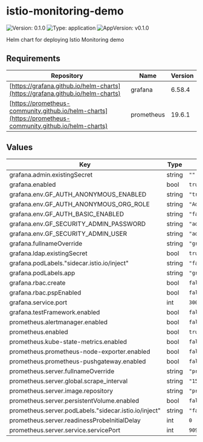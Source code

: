 # istio-monitoring-demo

![Version: 0.1.0](https://img.shields.io/badge/Version-0.1.0-informational?style=flat-square) ![Type: application](https://img.shields.io/badge/Type-application-informational?style=flat-square) ![AppVersion: v0.1.0](https://img.shields.io/badge/AppVersion-v0.1.0-informational?style=flat-square)

Helm chart for deploying Istio Monitoring demo

## Requirements

| Repository | Name | Version |
|------------|------|---------|
| [https://grafana.github.io/helm-charts](https://grafana.github.io/helm-charts) | grafana | 6.58.4 |
| [https://prometheus-community.github.io/helm-charts](https://prometheus-community.github.io/helm-charts) | prometheus | 19.6.1 |

## Values

| Key | Type | Default | Description |
|-----|------|---------|-------------|
| grafana.admin.existingSecret | string | `""` |  |
| grafana.enabled | bool | `true` |  |
| grafana.env.GF_AUTH_ANONYMOUS_ENABLED | string | `"true"` |  |
| grafana.env.GF_AUTH_ANONYMOUS_ORG_ROLE | string | `"Admin"` |  |
| grafana.env.GF_AUTH_BASIC_ENABLED | string | `"false"` |  |
| grafana.env.GF_SECURITY_ADMIN_PASSWORD | string | `"admin"` |  |
| grafana.env.GF_SECURITY_ADMIN_USER | string | `"admin"` |  |
| grafana.fullnameOverride | string | `"grafana"` |  |
| grafana.ldap.existingSecret | bool | `true` |  |
| grafana.podLabels."sidecar.istio.io/inject" | string | `"false"` |  |
| grafana.podLabels.app | string | `"grafana"` |  |
| grafana.rbac.create | bool | `false` |  |
| grafana.rbac.pspEnabled | bool | `false` |  |
| grafana.service.port | int | `3000` |  |
| grafana.testFramework.enabled | bool | `false` |  |
| prometheus.alertmanager.enabled | bool | `false` |  |
| prometheus.enabled | bool | `true` |  |
| prometheus.kube-state-metrics.enabled | bool | `false` |  |
| prometheus.prometheus-node-exporter.enabled | bool | `false` |  |
| prometheus.prometheus-pushgateway.enabled | bool | `false` |  |
| prometheus.server.fullnameOverride | string | `"prometheus"` |  |
| prometheus.server.global.scrape_interval | string | `"15s"` |  |
| prometheus.server.image.repository | string | `"prom/prometheus"` |  |
| prometheus.server.persistentVolume.enabled | bool | `false` |  |
| prometheus.server.podLabels."sidecar.istio.io/inject" | string | `"false"` |  |
| prometheus.server.readinessProbeInitialDelay | int | `0` |  |
| prometheus.server.service.servicePort | int | `9090` |  |

